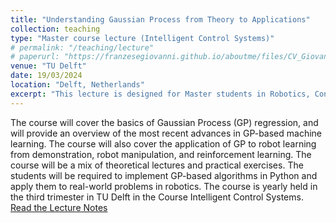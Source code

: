 ```yaml
---
title: "Understanding Gaussian Process from Theory to Applications"
collection: teaching
type: "Master course lecture (Intelligent Control Systems)"
# permalink: "/teaching/lecture"
# paperurl: "https://franzesegiovanni.github.io/aboutme/files/CV_Giovanni_Franzese.pdf"
venue: "TU Delft"
date: 19/03/2024
location: "Delft, Netherlands"
excerpt: "This lecture is designed for Master students in Robotics, Control or Machine Learning. <img src='https://franzesegiovanni.github.io/aboutme/images/posterior_y_star.png', width='400'> "
---
```


The course will cover the basics of Gaussian Process (GP) regression, and will provide an overview of the most recent advances in GP-based machine learning. The course will also cover the application of GP to robot learning from demonstration, robot manipulation, and reinforcement learning. The course will be a mix of theoretical lectures and practical exercises. The students will be required to implement GP-based algorithms in Python and apply them to real-world problems in robotics. The course is yearly held in the third trimester in TU Delft in the Course Intelligent Control Systems.
[Read the Lecture Notes](https://franzesegiovanni.github.io/aboutme/files/Gaussian_Process_Lecture_notes.pdf)